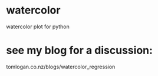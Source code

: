 # watercolor
watercolor plot for python

# see my blog for a discussion:
tomlogan.co.nz/blogs/watercolor_regression
